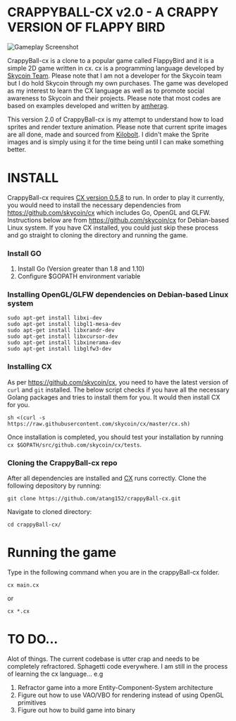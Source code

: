 # CRAPPYBALL-CX v2.0 - A CRAPPY VERSION OF FLAPPY BIRD

![Gameplay Screenshot](https://github.com/atang152/crappyBall-cx/blob/master/Screenshot/CrappyBall_v2.0.gif)

CrappyBall-cx is a clone to a popular game called FlappyBird and it is a simple 2D game written in cx. cx is a programming language developed by [Skycoin Team](https://www.skycoin.net/ "Skycoin"). Please note that I am not a developer for the Skycoin team but I do hold Skycoin through my own purchases. The game was developed as my interest to learn the CX language as well as to promote social awareness to Skycoin and their projects. Please note that most codes are based on examples developed and written by [amherag](https://github.com/amherag).

This version 2.0 of CrappyBall-cx is my attempt to understand how to load sprites and render texture animation. Please note that current sprite images are all done, made and sourced from [Kilobolt](http://www.kilobolt.com/day-6-adding-graphics---welcome-to-the-necropolis.html). I didn't make the Sprite images and is simply using it for the time being until I can make something better.

# INSTALL
CrappyBall-cx requires [CX version 0.5.8](https://github.com/skycoin/cx) to run. In order to play it currently, you would need to install the necessary dependencies from https://github.com/skycoin/cx which includes Go, OpenGL and GLFW. Instructions below are from https://github.com/skycoin/cx for Debian-based Linux system. If you have CX installed, you could just skip these process and go straight to cloning the directory and running the game.

### Install GO
1. Install Go (Version greater than 1.8 and 1.10)
2. Configure $GOPATH environment variable

### Installing OpenGL/GLFW dependencies on Debian-based Linux system
```
sudo apt-get install libxi-dev
sudo apt-get install libgl1-mesa-dev
sudo apt-get install libxrandr-dev
sudo apt-get install libxcursor-dev
sudo apt-get install libxinerama-dev
sudo apt-get install libglfw3-dev
```
### Installing CX
As per https://github.com/skycoin/cx, you need to have the latest version of `curl` and `git` installed. The below script checks if you have all the necessary Golang packages and tries to install them for you. It would then install CX for you.
```
sh <(curl -s https://raw.githubusercontent.com/skycoin/cx/master/cx.sh)
```

Once installation is completed, you should test your installation by running `cx $GOPATH/src/github.com/skycoin/cx/tests`.

### Cloning the CrappyBall-cx repo
After all dependencies are installed and [CX](https://github.com/skycoin/cx) runs correctly. Clone the following depository by running:

```git clone https://github.com/atang152/crappyBall-cx.git```

Navigate to cloned directory:

```cd crappyBall-cx/```

# Running the game
Type in the following command when you are in the crappyBall-cx folder.

```cx main.cx```

or

```cx *.cx```

# TO DO...
Alot of things. The current codebase is utter crap and needs to be completely refractored. Sphagetti code everywhere. I am still in the process of learning the cx language... e.g

1. Refractor game into a more Entity-Component-System architecture
2. Figure out how to use VAO/VBO for rendering instead of using OpenGL primitives
3. Figure out how to build game into binary




